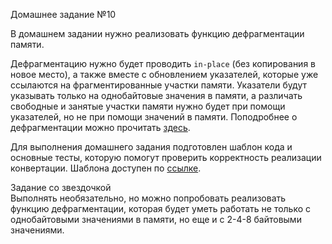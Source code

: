 Домашнее задание №10

В домашнем задании нужно реализовать функцию дефрагментации памяти.

Дефрагментацию нужно будет проводить `in-place` (без копирования в новое место), а также вместе с обновлением указателей, которые уже ссылаются на фрагментированные участки памяти. Указатели будут указывать только на однобайтовые значения в памяти, а различать свободные и занятые участки памяти нужно будет при помощи указателей, но не при помощи значений в памяти. Поподробнее о дефрагментации можно прочитать [здесь](https://ru.wikipedia.org/wiki/Дефрагментация).

Для выполнения домашнего задания подготовлен шаблон кода и основные тесты, которую помогут проверить корректность реализации конвертации. Шаблона доступен по [ссылке](https://github.com/Balun-courses/deep_go/blob/master/homework/allocator/homework_test.go).

Задание со звездочкой  
Выполнять необязательно, но можно попробовать реализовать функцию дефрагментации, которая будет уметь работать не только с однобайтовыми значениями в памяти, но еще и с 2-4-8 байтовыми значениями.
